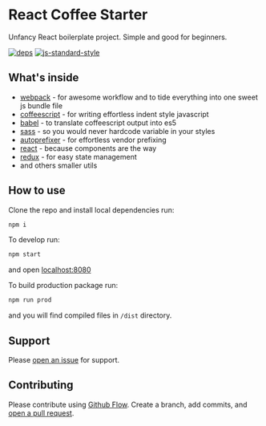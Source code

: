 # React Coffee Starter

 Unfancy React boilerplate project. Simple and good for beginners.
 
 [![deps](https://david-dm.org/smith-chris/react-starter.svg)](https://david-dm.org/smith-chris/react-starter)
 [![js-standard-style](https://img.shields.io/badge/code%20style-standard-brightgreen.svg)](http://standardjs.com)
 
## What's inside

- [webpack](https://webpack.js.org/) - for awesome workflow and to tide everything into one sweet js bundle file
- [coffeescript](http://coffeescript.org/) - for writing effortless indent style javascript
- [babel](https://babeljs.io/) - to translate coffeescript output into es5
- [sass](http://sass-lang.com/) - so you would never hardcode variable in your styles
- [autoprefixer](https://autoprefixer.github.io/) - for effortless vendor prefixing
- [react](https://reactjs.org/) - because components are the way 
- [redux](http://redux.js.org/) - for easy state management
- and others smaller utils

## How to use

Clone the repo and install local dependencies run:
```sh
npm i
```

To develop run:
```sh
npm start
```
and open [localhost:8080](http://localhost:8080/)


To build production package run:
```sh
npm run prod
```

and you will find compiled files in `/dist` directory.

## Support

Please [open an issue](https://github.com/smith-chris/react-starter/issues/new) for support.

## Contributing

Please contribute using [Github Flow](https://guides.github.com/introduction/flow/). Create a branch, add commits, and [open a pull request](https://github.com/smith-chris/react-starter/compare).
